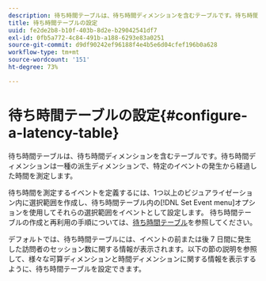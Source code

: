 ```yaml
---
description: 待ち時間テーブルは、待ち時間ディメンションを含むテーブルです。待ち時間ディメンションは一種の派生ディメンションで、特定のイベントの発生から経過した時間を測定します。
title: 待ち時間テーブルの設定
uuid: fe2de2b8-b10f-403b-8d2e-b29042541df7
exl-id: 0fb5a772-4c84-491b-a188-6293e83a0251
source-git-commit: d9df90242ef96188f4e4b5e6d04cfef196b0a628
workflow-type: tm+mt
source-wordcount: '151'
ht-degree: 73%

---
```


# 待ち時間テーブルの設定{#configure-a-latency-table}

待ち時間テーブルは、待ち時間ディメンションを含むテーブルです。待ち時間ディメンションは一種の派生ディメンションで、特定のイベントの発生から経過した時間を測定します。

待ち時間を測定するイベントを定義するには、1つ以上のビジュアライゼーション内に選択範囲を作成し、待ち時間テーブル内の[!DNL Set Event menu]オプションを使用してそれらの選択範囲をイベントとして設定します。 待ち時間テーブルの作成と再利用の手順については、[待ち時間テーブル](../../../../home/c-get-started/c-analysis-vis/c-lat-tbls.md#concept-7c7339e257ff4727afdda8e692bbba44)を参照してください。

デフォルトでは、待ち時間テーブルには、イベントの前または後 7 日間に発生した訪問者のセッション数に関する情報が表示されます。以下の節の説明を参照して、様々な可算ディメンションと時間ディメンションに関する情報を表示するように、待ち時間テーブルを設定できます。
